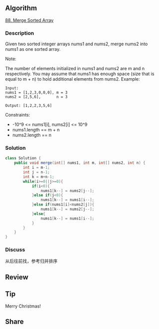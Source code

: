 ## Algorithm

[88. Merge Sorted Array](https://leetcode.com/problems/merge-sorted-array/)

### Description

Given two sorted integer arrays nums1 and nums2, merge nums2 into nums1 as one sorted array.

Note:

The number of elements initialized in nums1 and nums2 are m and n respectively.
You may assume that nums1 has enough space (size that is equal to m + n) to hold additional elements from nums2.
Example:

```
Input:
nums1 = [1,2,3,0,0,0], m = 3
nums2 = [2,5,6],       n = 3

Output: [1,2,2,3,5,6]
```

Constraints:

- -10^9 <= nums1[i], nums2[i] <= 10^9
- nums1.length == m + n
- nums2.length == n

### Solution

```java
class Solution {
    public void merge(int[] nums1, int m, int[] nums2, int n) {
        int i = m-1;
        int j = n-1;
        int k = m+n-1;
        while(i>=0||j>=0){
            if(i<0){
                nums1[k--] = nums2[j--];
            }else if(j<0){
                nums1[k--] = nums1[i--];
            }else if(nums1[i]<nums2[j]){
                nums1[k--] = nums2[j--];
            }else{
                nums1[k--] = nums1[i--];
            }
        }
    }
}
```

### Discuss

从后往前找，参考归并排序

## Review


## Tip

Merry Christmas!

## Share
